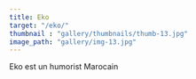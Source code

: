 ```yaml
---
title: Eko
target: "/eko/"
thumbnail : "gallery/thumbnails/thumb-13.jpg"
image_path: "gallery/img-13.jpg"
---
```


Eko est un humorist Marocain
